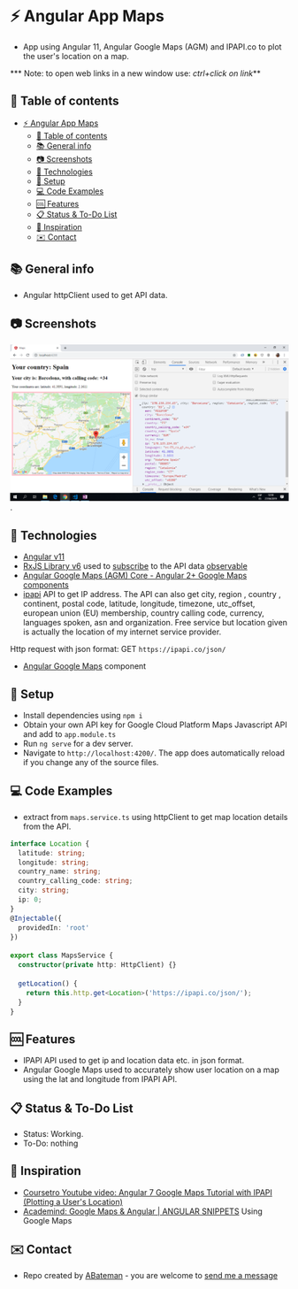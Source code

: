 # :zap: Angular App Maps

* App using Angular 11, Angular Google Maps (AGM) and IPAPI.co to plot the user's location on a map.

*** Note: to open web links in a new window use: _ctrl+click on link_**

## :page_facing_up: Table of contents

* [:zap: Angular App Maps](#zap-angular-app-maps)
  * [:page_facing_up: Table of contents](#page_facing_up-table-of-contents)
  * [:books: General info](#books-general-info)
  * [:camera: Screenshots](#camera-screenshots)
  * [:signal_strength: Technologies](#signal_strength-technologies)
  * [:floppy_disk: Setup](#floppy_disk-setup)
  * [:computer: Code Examples](#computer-code-examples)
  * [:cool: Features](#cool-features)
  * [:clipboard: Status & To-Do List](#clipboard-status--to-do-list)
  * [:clap: Inspiration](#clap-inspiration)
  * [:envelope: Contact](#envelope-contact)

## :books: General info

* Angular httpClient used to get API data.

## :camera: Screenshots

![Example screenshot](./img/location.png).

## :signal_strength: Technologies

* [Angular v11](https://angular.io/)
* [RxJS Library v6](https://angular.io/guide/rx-library) used to [subscribe](http://reactivex.io/documentation/operators/subscribe.html) to the API data [observable](http://reactivex.io/documentation/observable.html)
* [Angular Google Maps (AGM) Core - Angular 2+ Google Maps components](https://www.npmjs.com/package/@agm/core)
* [ipapi](https://ipapi.co/) API to get IP address. The API can also get city, region , country , continent, postal code, latitude, longitude, timezone, utc_offset, european union (EU) membership, country calling code, currency, languages spoken, asn and organization. Free service but location given is actually the location of my internet service provider.

Http request with json format: GET `https://ipapi.co/json/`

* [Angular Google Maps](https://angular-maps.com/) component

## :floppy_disk: Setup

* Install dependencies using `npm i`
* Obtain your own API key for Google Cloud Platform Maps Javascript API and add to `app.module.ts`
* Run `ng serve` for a dev server.
* Navigate to `http://localhost:4200/`. The app does automatically reload if you change any of the source files.

## :computer: Code Examples

* extract from `maps.service.ts` using httpClient to get map location details from the API.

```typescript
interface Location {
  latitude: string;
  longitude: string;
  country_name: string;
  country_calling_code: string;
  city: string;
  ip: 0;
}
@Injectable({
  providedIn: 'root'
})

export class MapsService {
  constructor(private http: HttpClient) {}

  getLocation() {
    return this.http.get<Location>('https://ipapi.co/json/');
  }
}
```

## :cool: Features

* IPAPI API used to get ip and location data etc. in json format.
* Angular Google Maps used to accurately show user location on a map using the lat and longitude from IPAPI API.

## :clipboard: Status & To-Do List

* Status: Working.
* To-Do: nothing

## :clap: Inspiration

* [Coursetro Youtube video: Angular 7 Google Maps Tutorial with IPAPI (Plotting a User's Location)](https://www.youtube.com/watch?v=-IwTQgKIjCQ)
* [Academind: Google Maps & Angular | ANGULAR SNIPPETS](https://www.youtube.com/watch?v=lApggVS0icc) Using Google Maps

## :envelope: Contact

* Repo created by [ABateman](https://www.andrewbateman.org) - you are welcome to [send me a message](https://andrewbateman.org/contact)
